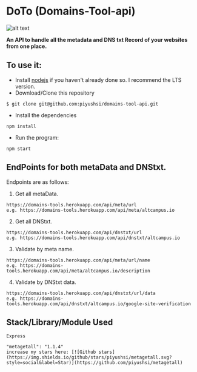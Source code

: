 
# DoTo (Domains-Tool-api)
![alt text](https://domains-tools.herokuapp.com/images/logo.jpg?raw=true "Title")

**An API to handle all the metadata and DNS txt Record of your websites from one place.**


## To use it:

- Install [nodejs](https://nodejs.org/) if you haven't already done so. I recommend the LTS version.
- Download/Clone this repository
``` 
$ git clone git@github.com:piyushsi/domains-tool-api.git
```
- Install the dependencies

```
npm install
```

- Run the program:

```
npm start
```

## EndPoints for both metaData and DNStxt.

Endpoints are as follows:

1. Get all metaData.
```
https://domains-tools.herokuapp.com/api/meta/url
e.g. https://domains-tools.herokuapp.com/api/meta/altcampus.io
```
2. Get all DNStxt.
```
https://domains-tools.herokuapp.com/api/dnstxt/url
e.g. https://domains-tools.herokuapp.com/api/dnstxt/altcampus.io
```
3. Validate by meta name.
```
https://domains-tools.herokuapp.com/api/meta/url/name
e.g. https://domains-tools.herokuapp.com/api/meta/altcampus.io/description
```

4. Validate by DNStxt data.
```
https://domains-tools.herokuapp.com/api/dnstxt/url/data
e.g. https://domains-tools.herokuapp.com/api/dnstxt/altcampus.io/google-site-verification
```

## Stack/Library/Module Used
```
Express
```

```
"metagetall": "1.1.4" 
increase my stars here: [![Github stars](https://img.shields.io/github/stars/piyushsi/metagetall.svg?style=social&label=Star)](https://github.com/piyushsi/metagetall)

```


